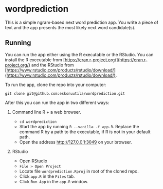 # wordprediction

This is a simple ngram-based next word prediction app. You write a piece of text and the app presents the most likely next word candidate(s).

## Running

You can run the app either using the R executable or the RStudio. You can install the R executable from [https://cran.r-project.org/](https://cran.r-project.org/) and the RStudio from [https://www.rstudio.com/products/rstudio/download/](https://www.rstudio.com/products/rstudio/download/).

To run the app, clone the repo into your computer:

`git clone git@github.com:eskonuutila/wordprediction.git`

After this you can run the app in two different ways:

1. Command line R + a web browser.
   * `cd wordprediction`
   * Start the app by running `R --vanilla -f app.R`. Replace the command R by a path to the executable, if R is not in your default path.
   * Open the address http://127.0.0.1:3049 on your browser.

2. RStudio
   * Open RStudio
   * `File > Open Project`
   * Locate file `wordprediction.Rproj` in root of the cloned repo.
   * Click `app.R` in the `Files` tab.
   * Click `Run App` in the `app.R` window.
   
